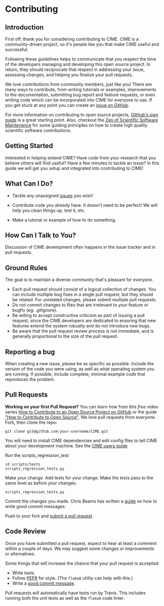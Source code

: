 # Contributing

## Introduction
First off, thank you for considering contributing to CIME. CIME is a community-driven
project, so it's people like you that make CIME useful and successful.

Following these guidelines helps to communicate that you respect the time of the
developers managing and developing this open source project. In return, they
should reciprocate that respect in addressing your issue, assessing changes, and
helping you finalize your pull requests.

We love contributions from community members, just like you! There are many ways
to contribute, from writing tutorials or examples, improvements
to the documentation, submitting bug report and feature requests, or even writing
code which can be incorporated into CIME for everyone to use. If you get stuck at
any point you can create an [issue on GitHub](https://github.com/ESMCI/CIME/issues).

For more information on contributing to open source projects,
[GitHub's own guide](https://guides.github.com/activities/contributing-to-open-source/)
is a great starting point. Also, checkout the [Zen of Scientific Software Maintenance](https://jrleeman.github.io/ScientificSoftwareMaintenance/)
for some guiding principles on how to create high quality scientific software contributions.

## Getting Started

Interested in helping extend CIME? Have code from your research that you believe others will
find useful? Have a few minutes to tackle an issue? In this guide we will get you setup and
integrated into contributing to CIME!

## What Can I Do?
* Tackle any unassigned [issues](https://github.com/ESMCI/CIME/issues) you wish!

* Contribute code you already have. It doesn’t need to be perfect! We will help you clean
  things up, test it, etc.

* Make a tutorial or example of how to do something.

## How Can I Talk to You?
Discussion of CIME development often happens in the issue tracker and in pull requests.

## Ground Rules
The goal is to maintain a diverse community that's pleasant for everyone.

* Each pull request should consist of a logical collection of changes. You can
  include multiple bug fixes in a single pull request, but they should be related.
  For unrelated changes, please submit multiple pull requests.
* Do not commit changes to files that are irrelevant to your feature or bugfix
  (eg: .gitignore).
* Be willing to accept constructive criticism as part of issuing a pull request,
  since the CIME developers are dedicated to ensuring that new features extend the
  system robustly and do not introduce new bugs.
* Be aware that the pull request review process is not immediate, and is
  generally proportional to the size of the pull request.

## Reporting a bug
When creating a new issue, please be as specific as possible. Include the version
of the code you were using, as well as what operating system you are running.
If possible, include complete, minimal example code that reproduces the problem.

## Pull Requests
**Working on your first Pull Request?** You can learn how from this *free* video series [How to Contribute to an Open Source Project on GitHub](https://egghead.io/courses/how-to-contribute-to-an-open-source-project-on-github) or the guide [“How to Contribute to Open Source"](https://opensource.guide/how-to-contribute/).
We love pull requests from everyone. Fork, then clone the repo:

    git clone git@github.com:your-username/CIME.git

You will need to install CIME dependencies and edit config files
to tell CIME about your development machine. See the [CIME users guide](https://esmci.github.io/cime/users_guide/porting-cime.html)

Run the scripts_regression_test:

    cd scripts/tests
    scripts_regression_tests.py

Make your change. Add tests for your change. Make the tests pass to the same level as before your changes.

    scripts_regression_tests.py

Commit the changes you made. Chris Beams has written a [guide](https://chris.beams.io/posts/git-commit/) on how to write good commit messages.

Push to your fork and [submit a pull request][pr].

[pr]: https://github.com/ESMCI/CIME/compare

## Code Review
Once you have submitted a pull request, expect to hear at least a comment within a couple of days.
We may suggest some changes or improvements or alternatives.

Some things that will increase the chance that your pull request is accepted:

* Write tests.
* Follow [PEP8][pep8] for style. (The `flake8` utility can help with this.)
* Write a [good commit message][commit].

Pull requests will automatically have tests run by Travis. This includes
running both the unit tests as well as the `flake8` code linter.

[pep8]: http://pep8.org
[commit]: https://tbaggery.com/2008/04/19/a-note-about-git-commit-messages.html
